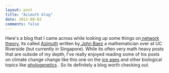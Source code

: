 ```yaml
---
layout: post
title: "Azimuth blog"
date: 2011-08-03
comments: false
---
```


<div class='post'>
Here's a blog that I came across while looking up some things on<a href="http://johncarlosbaez.wordpress.com/2011/03/04/network-theory-part-1/" target="_blank"> network theory</a>, its called <a href="http://johncarlosbaez.wordpress.com/" target="_blank">Azimuth</a> written by<a href="http://math.ucr.edu/home/baez/" target="_blank"> John Baez</a> a mathematician over at UC Riverside (but currently in Singapore).  While its often very math heavy posts that are outside of my depth, I've really enjoyed reading some of his posts on climate change change like this one on the <a href="http://johncarlosbaez.wordpress.com/2011/07/22/this-weeks-finds-week-317/" target="_blank">ice ages</a> and other biological topics like <a href="http://johncarlosbaez.wordpress.com/2011/07/06/operads-and-the-tree-of-life/" target="_blank">phylogenetics</a> .  So its definitely a blog worth checking out.</div>
